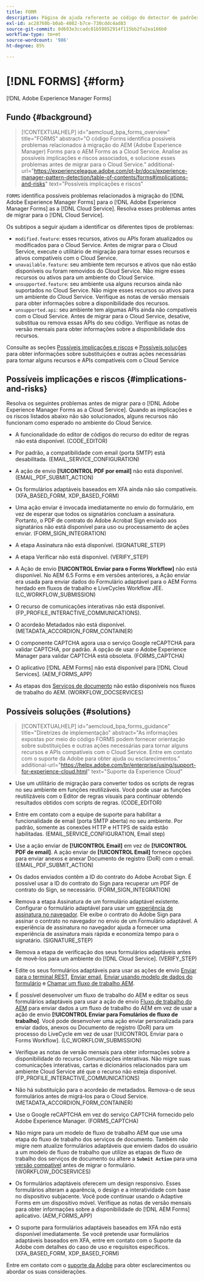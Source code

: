 ```yaml
---
title: FORM
description: Página de ajuda referente ao código do detector de padrões.
exl-id: ac28760b-b0ab-4082-b7ce-730cddc4ad83
source-git-commit: 0d693e3ccadc81b59852914f115bb2fa2ea166b0
workflow-type: tm+mt
source-wordcount: '986'
ht-degree: 85%

---
```


# [!DNL FORMS] {#form}

[!DNL Adobe Experience Manager Forms]

## Fundo {#background}

>[!CONTEXTUALHELP]
>id="aemcloud_bpa_forms_overview"
>title="FORMS"
>abstract="O código Forms identifica possíveis problemas relacionados à migração do AEM (Adobe Experience Manager) Forms para o AEM Forms as a Cloud Service. Analise as possíveis implicações e riscos associados, e solucione esses problemas antes de migrar para o Cloud Service."
>additional-url="https://experienceleague.adobe.com/pt-br/docs/experience-manager-pattern-detection/table-of-contents/forms#implications-and-risks" text="Possíveis implicações e riscos"

`FORMS` identifica possíveis problemas relacionados à migração do [!DNL Adobe Experience Manager Forms] para o [!DNL Adobe Experience Manager Forms] as a [!DNL Cloud Service]. Resolva esses problemas antes de migrar para o [!DNL Cloud Service].

Os subtipos a seguir ajudam a identificar os diferentes tipos de problemas:

* `modified.feature`: esses recursos, ativos ou APIs foram atualizados ou modificados para o Cloud Service. Antes de migrar para o Cloud Service, execute o utilitário de migração para tornar esses recursos e ativos compatíveis com o Cloud Service.
* `unavailable.feature`: seu ambiente tem recursos e ativos que não estão disponíveis ou foram removidos do Cloud Service. Não migre esses recursos ou ativos para um ambiente do Cloud Service.
* `unsupported.feature`: seu ambiente usa alguns recursos ainda não suportados no Cloud Service. Não migre esses recursos ou ativos para um ambiente do Cloud Service. Verifique as notas de versão mensais para obter informações sobre a disponibilidade dos recursos.
* `unsupported.api`: seu ambiente tem algumas APIs ainda não compatíveis com o Cloud Service. Antes de migrar para o Cloud Service, desative, substitua ou remova essas APIs do seu código. Verifique as notas de versão mensais para obter informações sobre a disponibilidade dos recursos.

Consulte as seções [Possíveis implicações e riscos](#implications-and-risks) e [Possíveis soluções](#solutions) para obter informações sobre substituições e outras ações necessárias para tornar alguns recursos e APIs compatíveis com o Cloud Service

## Possíveis implicações e riscos {#implications-and-risks}

Resolva os seguintes problemas antes de migrar para o [!DNL Adobe Experience Manager Forms as a Cloud Service]. Quando as implicações e os riscos listados abaixo não são solucionados, alguns recursos não funcionam como esperado no ambiente do Cloud Service.

* A funcionalidade do editor de códigos do recurso do editor de regras não está disponível. (CODE_EDITOR)

* Por padrão, a compatibilidade com email (porta SMTP) está desabilitada. (EMAIL_SERVICE_CONFIGURATION)

* A ação de envio **[!UICONTROL PDF por email]** não está disponível.  (EMAIL_PDF_SUBMIT_ACTION)

* Os formulários adaptáveis baseados em XFA ainda não são compatíveis. (XFA_BASED_FORM, XDP_BASED_FORM)

* Uma ação enviar é invocada imediatamente no envio do formulário, em vez de esperar que todos os signatários concluam a assinatura. Portanto, o PDF de contrato do Adobe Acrobat Sign enviado aos signatários não está disponível para uso ou processamento de ações enviar. (FORM_SIGN_INTEGRATION)

* A etapa Assinatura não está disponível. (SIGNATURE_STEP)

* A etapa Verificar não está disponível. (VERIFY_STEP)

* A Ação de envio **[!UICONTROL Enviar para o Forms Workflow]** não está disponível. No AEM 6.5 Forms e em versões anteriores, a Ação enviar era usada para enviar dados do Formulário adaptável para o AEM Forms herdado em fluxos de trabalho e LiveCycles Workflow JEE. (LC_WORKFLOW_SUBMISSION)

* O recurso de comunicações interativas não está disponível. (FP_PROFILE_INTERACTIVE_COMMUNICATIONS).

* O acordeão Metadados não está disponível. (METADATA_ACCORDION_FORM_CONTAINER)

* O componente CAPTCHA agora usa o serviço Google reCAPTCHA para validar CAPTCHA, por padrão. A opção de usar o Adobe Experience Manager para validar CAPTCHA está obsoleta. (FORMS_CAPTCHA)

* O aplicativo [!DNL AEM Forms] não está disponível para [!DNL Cloud Services]. (AEM_FORMS_APP)

* As etapas dos [Serviços de documento](https://experienceleague.adobe.com/pt-br/docs/experience-manager-65/content/forms/install-aem-forms/osgi-installation/install-configure-document-services#deployment-topology) não estão disponíveis nos fluxos de trabalho do AEM. (WORKFLOW_DOCSERVICES)

## Possíveis soluções {#solutions}

>[!CONTEXTUALHELP]
>id="aemcloud_bpa_forms_guidance"
>title="Diretrizes de implementação"
>abstract="As informações expostas por meio do código FORMS podem fornecer orientação sobre substituições e outras ações necessárias para tornar alguns recursos e APIs compatíveis com o Cloud Service. Entre em contato com o suporte da Adobe para obter ajuda ou esclarecimentos."
>additional-url="https://helpx.adobe.com/br/enterprise/using/support-for-experience-cloud.html" text="Suporte da Experience Cloud"

* Use um utilitário de migração para converter todos os scripts de regras no seu ambiente em funções reutilizáveis. Você pode usar as funções reutilizáveis com o Editor de regras visuais para continuar obtendo resultados obtidos com scripts de regras. (CODE_EDITOR)

* Entre em contato com a equipe de suporte para habilitar a funcionalidade de email (porta SMTP aberta) no seu ambiente. Por padrão, somente as conexões HTTP e HTTPS de saída estão habilitadas. (EMAIL_SERVICE_CONFIGURATION, Email step)

* Use a ação enviar de **[!UICONTROL Email]** em vez de **[!UICONTROL PDF de email]**. A ação enviar de **[!UICONTROL Email]** fornece opções para enviar anexos e anexar Documento de registro (DoR) com o email. (EMAIL_PDF_SUBMIT_ACTION)

* Os dados enviados contêm a ID do contrato do Adobe Acrobat Sign. É possível usar a ID do contrato do Sign para recuperar um PDF de contrato do Sign, se necessário. (FORM_SIGN_INTEGRATION)

* Remova a etapa Assinatura de um formulário adaptável existente. Configurar o formulário adaptável para usar um [experiência de assinatura no navegador](https://blog.developer.adobe.com/using-adobe-sign-to-e-sign-an-adaptive-form-heres-the-best-way-to-do-it-dc3e15f9b684). Ele exibe o contrato do Adobe Sign para assinar o contrato no navegador no envio de um Formulário adaptável. A experiência de assinatura no navegador ajuda a fornecer uma experiência de assinatura mais rápida e economiza tempo para o signatário. (SIGNATURE_STEP)

* Remova a etapa de verificação dos seus formulários adaptáveis antes de movê-los para um ambiente do [!DNL Cloud Service]. (VERIFY_STEP)

* Edite os seus formulários adaptáveis para usar as ações de envio [Enviar para o terminal REST](https://experienceleague.adobe.com/pt-br/docs/experience-manager-cloud-service/content/forms/adaptive-forms-authoring/authoring-adaptive-forms-foundation-components/configure-submit-actions-and-metadata-submission/configuring-submit-actions#submit-to-rest-endpoint), [Enviar email](https://experienceleague.adobe.com/pt-br/docs/experience-manager-cloud-service/content/forms/adaptive-forms-authoring/authoring-adaptive-forms-foundation-components/configure-submit-actions-and-metadata-submission/configuring-submit-actions#send-email), [Enviar usando modelo de dados do formulário](https://experienceleague.adobe.com/pt-br/docs/experience-manager-cloud-service/content/forms/adaptive-forms-authoring/authoring-adaptive-forms-foundation-components/configure-submit-actions-and-metadata-submission/configuring-submit-actions#submit-using-form-data-model) e [Chamar um fluxo de trabalho AEM](https://experienceleague.adobe.com/pt-br/docs/experience-manager-cloud-service/content/forms/adaptive-forms-authoring/authoring-adaptive-forms-foundation-components/configure-submit-actions-and-metadata-submission/configuring-submit-actions#invoke-an-aem-workflow).

* É possível desenvolver um fluxo de trabalho do AEM e editar os seus formulários adaptáveis para usar a ação de envio [Fluxo de trabalho do AEM](https://experienceleague.adobe.com/pt-br/docs/experience-manager-cloud-service/content/forms/adaptive-forms-authoring/authoring-adaptive-forms-foundation-components/configure-submit-actions-and-metadata-submission/configuring-submit-actions#invoke-an-aem-workflow) para enviar dados a um fluxo de trabalho do AEM em vez de usar a ação de envio **[!UICONTROL Enviar para Fomulários de fluxo de trabalho]**. Você pode desenvolver uma ação enviar personalizada para enviar dados, anexos ou Documento de registro (DoR) para um processo do LiveCycle em vez de usar [!UICONTROL Enviar para o Forms Workflow]. (LC_WORKFLOW_SUBMISSION)

* Verifique as notas de versão mensais para obter informações sobre a disponibilidade do recurso Comunicações interativas. Não migre suas comunicações interativas, cartas e dicionários relacionados para um ambiente Cloud Service até que o recurso não esteja disponível. (FP_PROFILE_INTERACTIVE_COMMUNICATIONS)

* Não há substituição para o acordeão de metadados. Remova-o de seus formulários antes de migrá-los para o Cloud Service.(METADATA_ACCORDION_FORM_CONTAINER)

* Use o Google reCAPTCHA em vez do serviço CAPTCHA fornecido pelo Adobe Experience Manager. (FORMS_CAPTCHA)

* Não migre para um modelo de fluxo de trabalho AEM que use uma etapa do fluxo de trabalho dos serviços de documento. Também não migre nem atualize formulários adaptáveis que enviem dados do usuário a um modelo de fluxo de trabalho que utilize as etapas de fluxo de trabalho dos serviços de documento ou altere a **`Submit Action`** para uma [versão compatível](https://experienceleague.adobe.com/pt-br/docs/experience-manager-cloud-service/content/forms/adaptive-forms-authoring/authoring-adaptive-forms-foundation-components/configure-submit-actions-and-metadata-submission/configuring-submit-actions) antes de migrar o formulário. (WORKFLOW_DOCSERVICES)

* Os formulários adaptáveis oferecem um design responsivo. Esses formulários alteram a aparência, o design e a interatividade com base no dispositivo subjacente. Você pode continuar usando o Adaptive Forms em um dispositivo móvel. Verifique as notas de versão mensais para obter informações sobre a disponibilidade do [!DNL AEM Forms] aplicativo. (AEM_FORMS_APP)

* O suporte para formulários adaptáveis baseados em XFA não está disponível imediatamente. Se você pretende usar formulários adaptáveis baseados em XFA, entre em contato com o Suporte da Adobe com detalhes do caso de uso e requisitos específicos.(XFA_BASED_FORM, XDP_BASED_FORM)

Entre em contato com o [suporte da Adobe](https://helpx.adobe.com/br/enterprise/using/support-for-experience-cloud.html) para obter esclarecimentos ou abordar os suas considerações.
